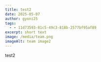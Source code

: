 ```yaml
---
title: test2
date: 2025-05-07
author: gyoni25
tags:
  - - 11d73593-81c5-49c3-818b-2577bf95af89
excerpt: short text
image: /media/team.png
imageAlt: team image2
---
```

test2